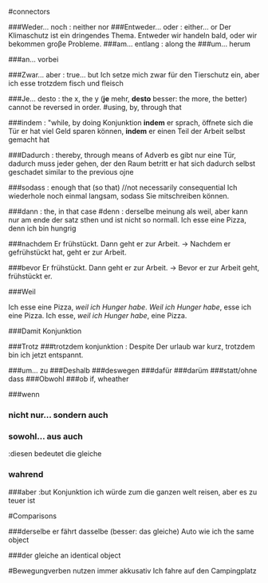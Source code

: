 #connectors

###Weder... noch
: neither nor
###Entweder... oder
: either... or 
 Der Klimaschutz ist ein dringendes Thema. Entweder wir handeln bald, oder wir bekommen groβe Probleme.
###am... entlang
: along the
###um... herum

###an... vorbei

###Zwar... aber
: true... but
Ich setze mich zwar für den Tierschutz ein,  aber ich esse trotzdem fisch und fleisch	

###Je... desto
: the x, the y 
(**je** mehr, **desto** besser: the more, the better)
cannot be reversed in order.
#using, by, through that

###indem
: "while, by doing
Konjunktion
**indem** er sprach, öffnete sich die Tür
er hat viel Geld sparen können, **indem** er einen Teil der Arbeit selbst gemacht hat

###Dadurch
: thereby, through means of 
Adverb
es gibt nur eine Tür, dadurch muss jeder gehen, der den Raum betritt
er hat sich dadurch selbst geschadet
similar to the previous ojne

###sodass
: enough that (so that) //not necessarily consequential
Ich wiederhole noch einmal langsam, sodass Sie mitschreiben können.


###dann
: the, in that case
#denn
: derselbe meinung als weil, aber kann nur am ende der satz sthen und ist nicht so normall.
Ich esse eine Pizza, denn ich bin hungrig

###nachdem
Er frühstückt. Dann geht er zur Arbeit.
-> Nachdem er gefrühstückt hat, geht er zur Arbeit.

###bevor
Er frühstückt. Dann geht er zur Arbeit.
-> Bevor er zur Arbeit geht, frühstückt er.

###Weil

Ich esse eine Pizza, *weil ich Hunger habe*.
*Weil ich Hunger habe*, esse ich eine Pizza.
Ich esse, *weil ich Hunger habe*, eine Pizza.

###Damit
Konjunktion

###Trotz
###trotzdem
konjunktion
: Despite
Der urlaub war kurz, trotzdem bin ich jetzt entspannt.

###um... zu
###Deshalb
###deswegen
###dafür
###darüm
###statt/ohne dass
###Obwohl
###ob
if, wheather

###wenn
### nicht nur... sondern auch
### sowohl... aus auch
:diesen bedeutet die gleiche


### wahrend


###aber
:but
Konjunktion
ich würde zum die ganzen welt reisen, aber es zu teuer ist




#Comparisons

###derselbe
er fährt dasselbe (besser: das gleiche) Auto wie ich
the same object

###der gleiche
an identical object

#Bewegungverben nutzen immer akkusativ
Ich fahre auf den Campingplatz
